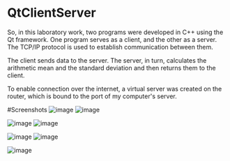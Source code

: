 # QtClientServer
So, in this laboratory work, two programs were developed in C++ using the Qt framework.
One program serves as a client, and the other as a server.
The TCP/IP protocol is used to establish communication between them.

The client sends data to the server.
The server, in turn, calculates the arithmetic mean and the standard deviation and then returns them to the client.

To enable connection over the internet, a virtual server was created on the router, which is bound to the port of my computer's server.

#Screenshots
![image](https://github.com/Kropyva/QtClientServer/assets/65035716/b1257afc-6bf9-49d9-b17f-b43168306316)
![image](https://github.com/Kropyva/QtClientServer/assets/65035716/01dd05c9-ed7d-496c-bfe2-3bac7c66b490)

![image](https://github.com/Kropyva/QtClientServer/assets/65035716/f1b86796-0196-4e44-b234-29c9ed2bfab6)
![image](https://github.com/Kropyva/QtClientServer/assets/65035716/bc19b9a2-1f73-414c-839f-75c3a1dfb50d)

![image](https://github.com/Kropyva/QtClientServer/assets/65035716/77c2dd4a-f34a-4286-a330-bb69c48d837b)
![image](https://github.com/Kropyva/QtClientServer/assets/65035716/0441de12-0ae5-4404-9a88-b19fcf258de7)

![image](https://github.com/Kropyva/QtClientServer/assets/65035716/52554685-a0d4-4a59-92e4-dceeabd5af42)
